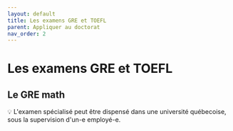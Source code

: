 ```yaml
---
layout: default
title: Les examens GRE et TOEFL
parent: Appliquer au doctorat
nav_order: 2
---
```


# Les examens GRE et TOEFL

## Le GRE math

:bulb: L'examen spécialisé peut être dispensé dans une université québecoise, sous la supervision d'un-e employé-e.
